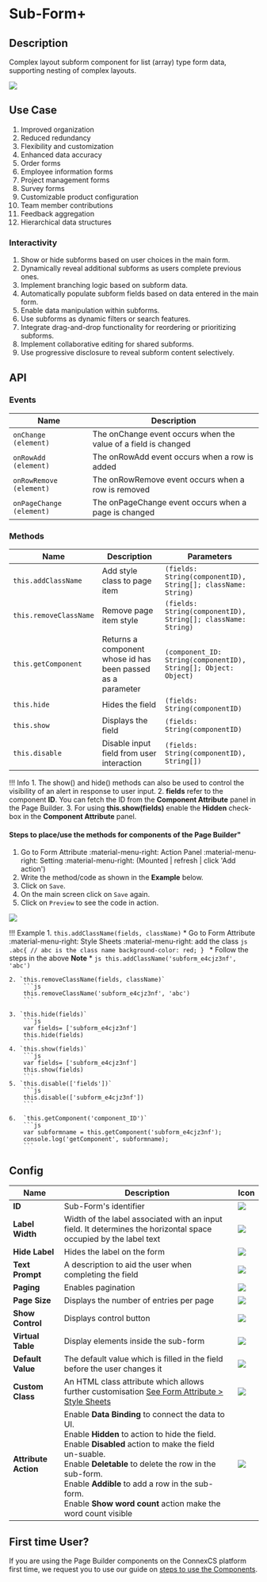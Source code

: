 # Sub-Form+

## Description

Complex layout subform component for list (array) type form data, supporting nesting of complex layouts.

<img src= "/apps/components/img/subform.png">

## Use Case

1. Improved organization
2. Reduced redundancy
3. Flexibility and customization
4. Enhanced data accuracy
5. Order forms
6. Employee information forms
7. Project management forms
8. Survey forms
9. Customizable product configuration
10. Team member contributions
11. Feedback aggregation
12. Hierarchical data structures

### Interactivity

1. Show or hide subforms based on user choices in the main form.
2. Dynamically reveal additional subforms as users complete previous ones.
3. Implement branching logic based on subform data.
4. Automatically populate subform fields based on data entered in the main form.
5. Enable data manipulation within subforms.
6. Use subforms as dynamic filters or search features.
7. Integrate drag-and-drop functionality for reordering or prioritizing subforms.
8. Implement collaborative editing for shared subforms.
9. Use progressive disclosure to reveal subform content selectively.

## API

### Events

| **Name**| **Description**|
|---------|----------------|
|`onChange (element)`| The onChange event occurs when the value of a field is changed|
|`onRowAdd (element)`|The onRowAdd event occurs when a row is added|
|`onRowRemove (element)`|The onRowRemove event occurs when a row is removed|
|`onPageChange (element)`|The onPageChange event occurs when a page is changed|

### Methods

| **Name**| **Description**|**Parameters**|
|---------|----------------|--------------|
|`this.addClassName`|Add style class to page item|`(fields: String(componentID), String[]; className: String)`|
|`this.removeClassName`|Remove page item style|`(fields: String(componentID), String[]; className: String)`|
|`this.getComponent`|Returns a component whose id has been passed as a parameter|`(component_ID: String(componentID), String[]; Object: Object)`|
|`this.hide`|Hides the field|`(fields: String(componentID)`|
|`this.show`|Displays the field|`(fields: String(componentID)`|
| `this.disable`| Disable input field from user interaction|`(fields: String(componentID), String[])`|

!!! Info
    1. The show() and hide() methods can also be used to control the visibility of an alert in response to user input.
    2. **fields** refer to the component **ID**. You can fetch the ID from the **Component Attribute** panel in the Page Builder.
    3. For using **this.show(fields)** enable the **Hidden** check-box in the **Component Attribute** panel.

#### Steps to place/use the methods for components of the Page Builder"

1. Go to Form Attribute :material-menu-right: Action Panel :material-menu-right: Setting :material-menu-right: (Mounted | refresh | click 'Add action')
2. Write the method/code as shown in the **Example** below.
3. Click on `Save`.
4. On the main screen click on `Save` again.
5. Click on `Preview` to see the code in action.
<img src= "/apps/components/img/alert1.png">

!!! Example
    1. `this.addClassName(fields, className)`
          * Go to Form Attribute :material-menu-right: Style Sheets :material-menu-right: add the class
            ```js
            .abc{ // abc is the class name
            background-color: red;
            }
            ```
          * Follow the steps in the above **Note**
          * ```js
            this.addClassName('subform_e4cjz3nf', 'abc')
            ```

    2. `this.removeClassName(fields, className)`
        ```js
        this.removeClassName('subform_e4cjz3nf', 'abc')
        ```

    3. `this.hide(fields)`
        ```js
        var fields= ['subform_e4cjz3nf']
        this.hide(fields)
        ```
    4. `this.show(fields)`
        ```js
        var fields= ['subform_e4cjz3nf']
        this.show(fields)
        ```
    5. `this.disable(['fields'])`
        ```js
        this.disable(['subform_e4cjz3nf'])
        ```

    6.  `this.getComponent('component_ID')`
        ```js
        var subformname = this.getComponent('subform_e4cjz3nf');
        console.log('getComponent', subformname);
        ```

## Config

| **Name**|**Description**|**Icon**|
|---------|---------------|--------|
|**ID**| Sub-Form's identifier|<img src= "/apps/components/img/input_id.png">|
|**Label Width**|Width of the label associated with an input field. It determines the horizontal space occupied by the label text|<img src= "/apps/components/img/input_labelwidth1.png">|
|**Hide Label**| Hides the label on the form|<img src= "/apps/components/img/input_hidelabel.png">|
|**Text Prompt**| A description to aid the user when completing the field|<img src= "/apps/components/img/input_textprompt.png">|
|**Paging**|Enables pagination|<img src= "/apps/components/img/subform_paging.png">|
|**Page Size**| Displays the number of entries per page|<img src= "/apps/components/img/subform_pagesize.png">|
|**Show Control**|Displays control button|<img src= "/apps/components/img/subform_showcontrol.png">|
|**Virtual Table**| Display elements inside the sub-form|<img src= "/apps/components/img/subform_virtualtable.png">|
|**Default Value**| The default value which is filled in the field before the user changes it|<img src= "/apps/components/img/input_defaultvalue.png">|
|**Custom Class**| An HTML class attribute which allows further customisation [See Form Attribute > Style Sheets](https://bani-appsection--connexcs-docs.netlify.app/apps/page-builder/#form-attribute)|<img src= "/apps/components/img/input_customclass.png">|
|**Attribute Action**|Enable **Data Binding** to connect the data to UI. <br> Enable **Hidden** to action to hide the field. <br> Enable **Disabled** action to make the field un-suable. <br>Enable **Deletable** to delete the row in the sub-form. <br> Enable **Addible** to add a row in the sub-form. <br>Enable **Show word count** action make the word count visible|<img src= "/apps/components/img/input_attributeaction.png">|

## First time User?

If you are using the Page Builder components on the ConnexCS platform first time, we request you to use our guide on <a href="https://bani-appsection--connexcs-docs.netlify.app/apps/page-builder/#steps-to-use-components-in-the-page-builder" target="_blank">steps to use the Components</a>.